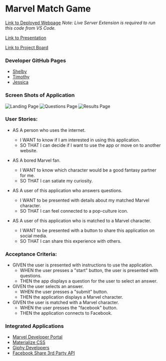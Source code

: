 # Marvel Match Game

[Link to Deployed Webpage](https://jessicablank.github.io/marvel-match/)
*Note: Live Server Extension is required to run this code from VS Code.*

[Link to Presentation](https://docs.google.com/presentation/d/1nlvRwHQYUcZi0VCagh1_l3WAad3Riqo9CGQ1PIukkhY/edit?usp=sharing)

[Link to Project Board](https://github.com/jessicablank/marvel-match/projects)

### Developer GitHub Pages
* [Shelby](https://github.com/Q118)
* [Timothy](https://github.com/tober65)
* [Jessica](https://github.com/jessicablank)

### Screen Shots of Application
![Landing Page](https://github.com/jessicablank/marvel-match/blob/master/Assets/homepage-ss.PNG)
![Questions Page](https://github.com/jessicablank/marvel-match/blob/master/Assets/questions-ss.PNG)
![Results Page](https://github.com/jessicablank/marvel-match/blob/master/Assets/results-ss.PNG)

### User Stories:
* AS A person who uses the internet.
    * I WANT to know if I am interested in using this application. 
    * SO THAT I can decide if I want to use the app or move on to another website.

* AS A bored Marvel fan.
  * I WANT to know which character would be a good fantasy partner for me.
  * SO THAT I can satiate my curiosity. 

* AS A user of this application who answers questions.
  * I WANT to be presented with details about my matched Marvel character.
  * SO THAT I can feel connected to a pop-culture icon. 

* AS A user of this application who is matched to a Marvel character.
  * I WANT to be presented with a button to share this application on social media.
  * SO THAT I can share this experience with others. 

### Acceptance Criteria:
* GIVEN the user is presented with instructions to use the application. 
    * WHEN the user presses a "start" button, the user is presented with questions. 
    * THEN the app displays a question for the user to select an answer. 
* GIVEN the user selects an answer.
    * WHEN the user presses a "submit" button.
    * THEN the application displays a Marvel character.
* GIVEN the user is matched with a Marvel character.
    * WHEN the user presses the "facebook" button.
    * THEN the application connects to Facebook.

### Integrated Applications
* [Marvel Developer Portal](https://developer.marvel.com/)
* [Materialize CSS](https://materializecss.com/)
* [Giphy Developers](https://developers.giphy.com/)
* [Facebook Share 3rd Party API](https://developers.facebook.com/docs/plugins/share-button/)


